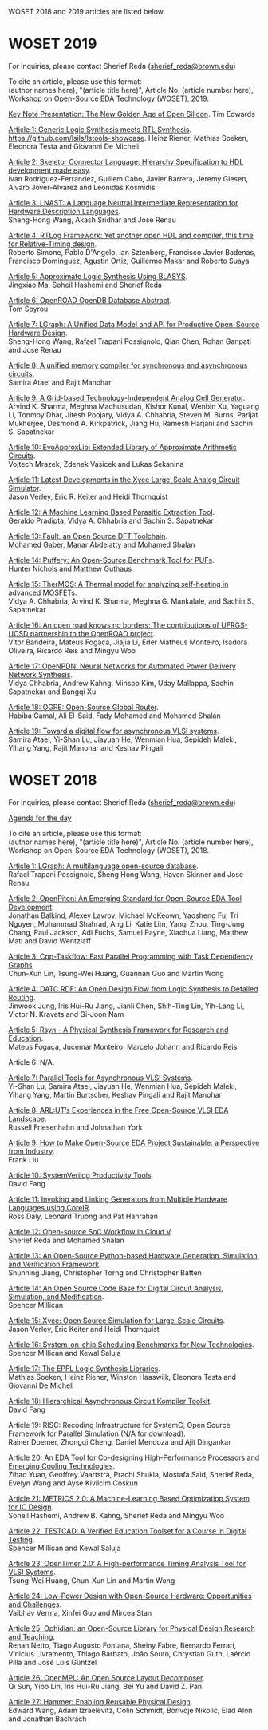 WOSET 2018 and 2019 articles are listed below.

#  WOSET 2019

For inquiries, please contact Sherief Reda
(sherief_reda@brown.edu)

To cite an article, please use this format:   
(author names here), "(article title here)", Article No. (article number here), Workshop on Open-Source EDA Technology (WOSET), 2019.


[Key Note Presentation: The New Golden Age of Open Silicon](PDFs/2019/keynote.pdf). 
Tim Edwards

[Article 1: Generic Logic Synthesis meets RTL Synthesis](PDFs/2019/a1.pdf).  
https://github.com/lsils/lstools-showcase.
Heinz Riener, Mathias Soeken, Eleonora Testa and Giovanni De Micheli

[Article 2: Skeletor Connector Language: Hierarchy Specification to HDL development made easy](PDFs/2019/a2.pdf).  
Ivan Rodriguez-Ferrandez, Guillem Cabo, Javier Barrera, Jeremy Giesen, Alvaro Jover-Alvarez and Leonidas Kosmidis

[Article 3: LNAST: A Language Neutral Intermediate Representation for Hardware Description Languages](PDFs/2019/a3.pdf).  
Sheng-Hong Wang, Akash Sridhar and Jose Renau

[Article 4: RTLog Framework: Yet another open HDL and compiler, this time for Relative-Timing design](PDFs/2019/a4.pdf).  
Roberto Simone, Pablo D'Angelo, Ian Sztenberg, Francisco Javier Badenas, Francisco Dominguez, Agustin Ortiz, Guillermo Makar and Roberto Suaya

[Article 5: Approximate Logic Synthesis Using BLASYS](PDFs/2019/a5.pdf).  
Jingxiao Ma, Soheil Hashemi and Sherief Reda

[Article 6: OpenROAD OpenDB Database Abstract](PDFs/2019/a6.pdf).  
Tom Spyrou

[Article 7: LGraph: A Unified Data Model and API for Productive Open-Source Hardware Design](PDFs/2019/a7.pdf).  
Sheng-Hong Wang, Rafael Trapani Possignolo, Qian Chen, Rohan Ganpati and Jose Renau

[Article 8: A unified memory compiler for synchronous and asynchronous circuits](PDFs/2019/a8.pdf).  
Samira Ataei and Rajit Manohar

[Article 9: A Grid-based Technology-Independent Analog Cell Generator](PDFs/2019/a9.pdf).  
Arvind K. Sharma, Meghna Madhusudan, Kishor Kunal, Wenbin Xu, Yaguang Li, Tonmoy Dhar, Jitesh Poojary, Vidya A. Chhabria, Steven M. Burns, Parijat Mukherjee, Desmond A. Kirkpatrick, Jiang Hu, Ramesh Harjani and Sachin S. Sapatnekar

[Article 10: EvoApproxLib: Extended Library of Approximate Arithmetic Circuits](PDFs/2019/a10.pdf).  
Vojtech Mrazek, Zdenek Vasicek and Lukas Sekanina

[Article 11: Latest Developments in the Xyce Large-Scale Analog Circuit Simulator](PDFs/2019/a11.pdf).  
Jason Verley, Eric R. Keiter and Heidi Thornquist

[Article 12: A Machine Learning Based Parasitic Extraction Tool](PDFs/2019/a12.pdf).  
Geraldo Pradipta, Vidya A. Chhabria and Sachin S. Sapatnekar

[Article 13: Fault, an Open Source DFT Toolchain](PDFs/2019/a13.pdf).  
Mohamed Gaber, Manar Abdelatty and Mohamed Shalan

[Article 14: Puffery: An Open-Source Benchmark Tool for PUFs](PDFs/2019/a14.pdf).  
Hunter Nichols and Matthew Guthaus

[Article 15: TherMOS: A Thermal model for analyzing self-heating in advanced MOSFETs](PDFs/2019/a15.pdf).  
Vidya A. Chhabria, Arvind K. Sharma, Meghna G. Mankalale, and Sachin S. Sapatnekar

[Article 16: An open road knows no borders: The contributions of UFRGS-UCSD partnership to the OpenROAD project](PDFs/2019/a16.pdf).  
Vitor Bandeira, Mateus Fogaça, Jiajia Li, Eder Matheus Monteiro, Isadora Oliveira, Ricardo Reis and Mingyu Woo

[Article 17: OpeNPDN: Neural Networks for Automated Power Delivery Network Synthesis](PDFs/2019/a17.pdf).  
Vidya Chhabria, Andrew Kahng, Minsoo Kim, Uday Mallappa, Sachin Sapatnekar and Bangqi Xu

[Article 18: OGRE: Open-Source Global Router](PDFs/2019/a18.pdf).  
Habiba Gamal, Ali El-Said, Fady Mohamed and Mohamed Shalan

[Article 19: Toward a digital flow for asynchronous VLSI systems](PDFs/2019/a19.pdf).  
Samira Ataei, Yi-Shan Lu, Jiayuan He, Wenmian Hua, Sepideh Maleki, Yihang Yang, Rajit Manohar and Keshav Pingali


#  WOSET 2018 

For inquiries, please contact Sherief Reda
(sherief_reda@brown.edu)

[Agenda for the day](agenda.pdf)

To cite an article, please use this format:   
(author names here), "(article title here)", Article No. (article number here), Workshop on Open-Source EDA Technology (WOSET), 2018.


[Article 1: LGraph: A multilanguage open-source database](PDFs/a1.pdf).  
Rafael Trapani Possignolo, Sheng Hong Wang, Haven Skinner and Jose Renau

[Article 2: OpenPiton: An Emerging Standard for Open-Source EDA Tool Development](PDFs/a2.pdf).     
Jonathan Balkind, Alexey Lavrov, Michael McKeown, Yaosheng Fu, Tri Nguyen, Mohammad Shahrad, Ang Li, Katie Lim, Yanqi Zhou, Ting-Jung Chang, Paul Jackson, Adi Fuchs, Samuel Payne, Xiaohua Liang, Matthew Matl and David Wentzlaff


[Article 3: Cpp-Taskflow: Fast Parallel Programming with Task Dependency Graphs](PDFs/a3.pdf).  
Chun-Xun Lin, Tsung-Wei Huang, Guannan Guo and Martin Wong


[Article 4: DATC RDF: An Open Design Flow from Logic Synthesis to Detailed Routing](PDFs/a4.pdf).  
Jinwook Jung, Iris Hui-Ru Jiang, Jianli Chen, Shih-Ting Lin, Yih-Lang Li, Victor N. Kravets and Gi-Joon Nam


[Article 5: Rsyn - A Physical Synthesis Framework for Research and Education](PDFs/a5.pdf).  
Mateus Fogaça, Jucemar Monteiro, Marcelo Johann and Ricardo Reis


Article 6: N/A.  

[Article 7: Parallel Tools for Asynchronous VLSI Systems](PDFs/a7.pdf).  
Yi-Shan Lu, Samira Ataei, Jiayuan He, Wenmian Hua, Sepideh Maleki, Yihang Yang, Martin Burtscher, Keshav Pingali and Rajit Manohar

[Article 8: ARL:UT’s Experiences in the Free Open-Source VLSI EDA Landscape](PDFs/a8.pdf).   
Russell Friesenhahn and Johnathan York

[Article 9: How to Make Open-Source EDA Project Sustainable: a Perspective from Industry](PDFs/a9.pdf).  
Frank Liu

[Article 10: SystemVerilog Productivity Tools](PDFs/a10.pdf).  
David Fang

[Article 11: Invoking and Linking Generators from Multiple Hardware Languages using CoreIR](PDFs/a11.pdf).  
Ross Daly, Leonard Truong and Pat Hanrahan

[Article 12: Open-source SoC Workflow in Cloud V](PDFs/a12.pdf).  
Sherief Reda and Mohamed Shalan

[Article 13: An Open-Source Python-based Hardware Generation, Simulation, and Verification Framework](PDFs/a13.pdf).  
Shunning Jiang, Christopher Torng and Christopher Batten

[Article 14: An Open Source Code Base for Digital Circuit Analysis, Simulation, and Modification](PDFs/a14.pdf).  
Spencer Millican

[Article 15: Xyce: Open Source Simulation for Large-Scale Circuits](PDFs/a15.pdf).  
Jason Verley, Eric Keiter and Heidi Thornquist

[Article 16: System-on-chip Scheduling Benchmarks for New Technologies](PDFs/a16.pdf).  
Spencer Millican and Kewal Saluja

[Article 17: The EPFL Logic Synthesis Libraries](PDFs/a17.pdf).  
Mathias Soeken, Heinz Riener, Winston Haaswijk, Eleonora Testa and Giovanni De Micheli

[Article 18: Hierarchical Asynchronous Circuit Kompiler Toolkit](PDFs/a18.pdf).  
David Fang

Article 19: RISC: Recoding Infrastructure for SystemC, Open Source Framework for Parallel Simulation (N/A for download).  
Rainer Doemer, Zhongqi Cheng, Daniel Mendoza and Ajit Dingankar

[Article 20: An EDA Tool for Co-designing High-Performance Processors and Emerging Cooling Technologies](PDFs/a20.pdf).  
Zihao Yuan, Geoffrey Vaartstra, Prachi Shukla, Mostafa Said, Sherief Reda, Evelyn Wang and Ayse Kivilcim Coskun

[Article 21: METRICS 2.0: A Machine-Learning Based Optimization System for IC Design](PDFs/a21.pdf).  
Soheil Hashemi, Andrew B. Kahng, Sherief Reda and Mingyu Woo

[Article 22: TESTCAD: A Verified Education Toolset for a Course in Digital Testing](PDFs/a22.pdf).  
Spencer Millican and Kewal Saluja

[Article 23: OpenTimer 2.0: A High-performance Timing Analysis Tool for VLSI Systems](PDFs/a23.pdf).  
Tsung-Wei Huang, Chun-Xun Lin and Martin Wong

[Article 24: Low-Power Design with Open-Source Hardware: Opportunities and Challenges](PDFs/a24.pdf).  
Vaibhav Verma, Xinfei Guo and Mircea Stan

[Article 25: Ophidian: an Open-Source Library for Physical Design Research and Teaching](PDFs/a25.pdf).  
Renan Netto, Tiago Augusto Fontana, Sheiny Fabre, Bernardo Ferrari, Vinicius Livramento, Thiago Barbato, João Souto, Chrystian Guth, Laércio Pilla and José Luís Güntzel

[Article 26: OpenMPL: An Open Source Layout Decomposer](PDFs/a26.pdf).    
Qi Sun, Yibo Lin, Iris Hui-Ru Jiang, Bei Yu and David Z. Pan

[Article 27: Hammer: Enabling Reusable Physical Design](PDFs/a27.pdf).  
Edward Wang, Adam Izraelevitz, Colin Schmidt, Borivoje Nikolić, Elad Alon and Jonathan Bachrach




